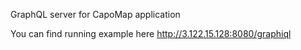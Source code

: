 GraphQL server for CapoMap application

You can find running example here http://3.122.15.128:8080/graphiql
